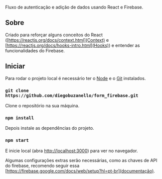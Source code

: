 Fluxo de autenticação e adição de dados usando React e Firebase.

## Sobre

Criado para reforçar alguns conceitos do React ([https://reactjs.org/docs/context.html](Context) e [https://reactjs.org/docs/hooks-intro.html](Hooks)) e entender as funcionalidades do Firebase. 

## Iniciar

Para rodar o projeto local é necessário ter o [Node](https://nodejs.org/en/) e o [Git](https://git-scm.com/downloads) instalados.

### `git clone https://github.com/diegobuzanello/form_firebase.git`
Clone o repositório na sua máquina.

### `npm install`
Depois instale as dependências do projeto.<br />

### `npm start`
E inicie local (abra [http://localhost:3000](http://localhost:3000)) para ver no navegador.

Algumas configurações extras serão necessárias, como as chaves de API do firebase, recomendo seguir essa [https://firebase.google.com/docs/web/setup?hl=pt-br](documentação).
